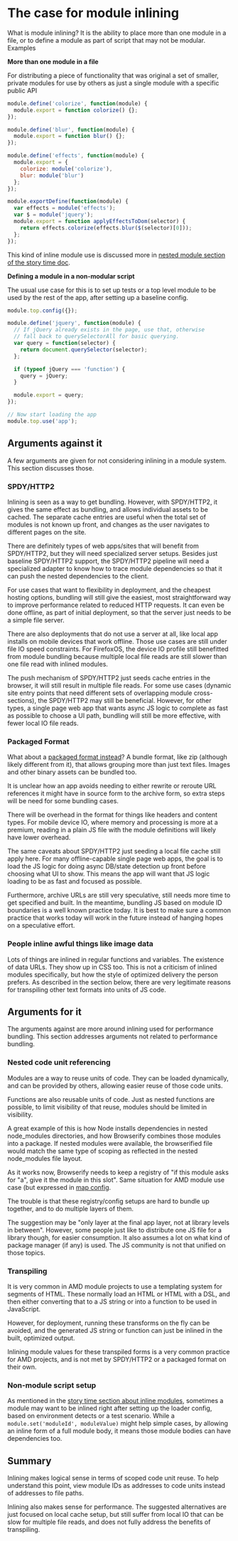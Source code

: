 # The case for module inlining

What is module inlining? It is the ability to place more than one module in a file, or to define a module as part of script that may not be modular. Examples

**More than one  module in a file**

For distributing a piece of functionality that was original a set of smaller,
private modules for use by others as just a single module with a specific
public API

```javascript
module.define('colorize', function(module) {
  module.export = function colorize() {};
});

module.define('blur', function(module) {
  module.export = function blur() {};
});

module.define('effects', function(module) {
  module.export = {
    colorize: module('colorize'),
    blur: module('blur')
  };
});

module.exportDefine(function(module) {
  var effects = module('effects');
  var $ = module('jquery');
  module.export = function applyEffectsToDom(selector) {
    return effects.colorize(effects.blur($(selector)[0]));
  };
});
```

This kind of inline module use is discussed more in [nested module section of the story time doc](https://github.com/jrburke/module/blob/master/docs/story-time.md#nested-modules).

**Defining a module in a non-modular script**

The usual use case for this is to set up tests or a top level module to be
used by the rest of the app, after setting up a baseline config.

```javascript
module.top.config({});

module.define('jquery', function(module) {
  // If jQuery already exists in the page, use that, otherwise
  // fall back to querySelectorAll for basic querying.
  var query = function(selector) {
    return document.querySelector(selector);
  };

  if (typeof jQuery === 'function') {
    query = jQuery;
  }

  module.export = query;
});

// Now start loading the app
module.top.use('app');
```

## Arguments against it

A few arguments are given for not considering inlining in a module system. This section discusses those.

### SPDY/HTTP2

Inlining is seen as a way to get bundling. However, with SPDY/HTTP2, it gives the same effect as bundling, and allows individual assets to be cached. The separate cache entries are useful when the total set of modules is not known up front, and changes as the user navigates to different pages on the site.

There are definitely types of web apps/sites that will benefit from SPDY/HTTP2, but they will need specialized server setups. Besides just baseline SPDY/HTTP2 support, the SPDY/HTTP2 pipeline will need a specialized adapter to know how to trace module dependencies so that it can push the nested dependencies to the client.

For use cases that want to flexibility in deployment, and the cheapest hosting options, bundling will still give the easiest, most straightforward way to improve performance related to reduced HTTP requests. It can even be done offline, as part of initial deployment, so that the server just needs to be a simple file server.

There are also deployments that do not use a server at all, like local app installs on mobile devices that work offline. Those use cases are still under file IO speed constraints. For FirefoxOS, the device IO profile still benefitted from module bundling because multiple local file reads are still slower than one file read with inlined modules.

The push mechanism of SPDY/HTTP2 just seeds cache entries in the browser, it will still result in multiple file reads. For some use cases (dynamic site entry points that need different sets of overlapping module cross-sections), the SPDY/HTTP2 may still be beneficial. However, for other types, a single page web app that wants async JS logic to complete as fast as possible to choose a UI path, bundling will still be more effective, with fewer local IO file reads.

### Packaged Format

What about a [packaged format instead](https://github.com/w3ctag/packaging-on-the-web)? A bundle format, like zip (although likely different from it), that allows grouping more than just text files. Images and other binary assets can be bundled too.

It is unclear how an app avoids needing to either rewrite or reroute URL references it might have in source form to the archive form, so extra steps will be need for some bundling cases.

There will be overhead in the format for things like headers and content types. For mobile device IO, where memory and processing is more at a premium, reading in a plain JS file with the module definitions will likely have lower overhead.

The same caveats about SPDY/HTTP2 just seeding a local file cache still apply here. For many offline-capable single page web apps, the goal is to load the JS logic for doing async DB/state detection up front before choosing what UI to show. This means the app will want that JS logic loading to be as fast and focused as possible.

Furthermore, archive URLs are still very speculative, still needs more time to get specified and built. In the meantime, bundling JS based on module ID boundaries is a well known practice today. It is best to make sure a common practice that works today will work in the future instead of hanging hopes on a speculative effort.

### People inline awful things like image data

Lots of things are inlined in regular functions and variables. The existence of data URLs. They show up in CSS too. This is not a criticism of inlined modules specifically, but how the style of optimized delivery the person prefers. As described in the section below, there are very legitimate reasons for transpiling other text formats into units of JS code.

## Arguments for it

The arguments against are more around inlining used for performance bundling. This section addresses arguments not related to performance bundling.

### Nested code unit referencing

Modules are a way to reuse units of code. They can be loaded dynamically, and can be provided by others, allowing easier reuse of those code units.

Functions are also reusable units of code. Just as nested functions are possible, to limit visibility of that reuse, modules should be limited in visibility.

A great example of this is how Node installs dependencies in nested node_modules directories, and how Browserify combines those modules into a package. If nested modules were available, the browserified file would match the same type of scoping as reflected in the nested node_modules file layout.

As it works now, Browserify needs to keep a registry of "if this module asks for "a", give it the module in this slot". Same situation for AMD module use case (but expressed in [map config](https://github.com/amdjs/amdjs-api/blob/master/CommonConfig.md#map-).

The trouble is that these registry/config setups are hard to bundle up together, and to do multiple layers of them.

The suggestion may be "only layer at the final app layer, not at library levels in between". However, some people just like to distribute one JS file for a library though, for easier consumption. It also assumes a lot on what kind of package manager (if any) is used. The JS community is not that unified on those topics.

### Transpiling

It is very common in AMD module projects to use a templating system for segments of HTML. These normally load an HTML or HTML with a DSL, and then either converting that to a JS string or into a function to be used in JavaScript.

However, for deployment, running these transforms on the fly can be avoided, and the generated JS string or function can just be inlined in the built, optimized output.

Inlining module values for these transpiled forms is a very common practice for AMD projects, and is not met by SPDY/HTTP2 or a packaged format on their own.

### Non-module script setup

As mentioned in the [story time section about inline modules](https://github.com/jrburke/module/blob/master/docs/story-time.md#inline-modules), sometimes a module may want to be inlined right after setting up the loader config, based on environment detects or a test scenario. While a `module.set('moduleId', moduleValue)` might help simple cases, by allowing an inline form of a full module body, it means those module bodies can have dependencies too.

## Summary

Inlining makes logical sense in terms of scoped code unit reuse. To help understand this point, view module IDs as addresses to code units instead of addresses to file paths.

Inlining also makes sense for performance. The suggested alternatives are just focused on local cache setup, but still suffer from local IO that can be slow for multiple file reads, and does not fully address the benefits of transpiling.
